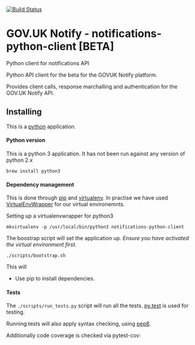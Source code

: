 [![Build Status](https://api.travis-ci.org/alphagov/notifications-python-client.svg?branch=master)](https://api.travis-ci.org/alphagov/notifications-python-client.svg?branch=master)


# GOV.UK Notify - notifications-python-client [BETA]
Python client for notifications API

Python API client for the beta for the GOVUK Notify platform.

Provides client calls, response marchalling and authentication for the GOV.UK Notify API.

## Installing

This is a [python](https://www.python.org/) application.

#### Python version
This is a python 3 application. It has not been run against any version of python 2.x

    brew install python3

#### Dependency management

This is done through [pip](pip.readthedocs.org/) and [virtualenv](https://virtualenv.readthedocs.org/en/latest/). In practise we have used
[VirtualEnvWrapper](http://virtualenvwrapper.readthedocs.org/en/latest/command_ref.html) for our virtual environemnts.

Setting up a virtualenvwrapper for python3
    
    mkvirtualenv -p /usr/local/bin/python3 notifications-python-client


The boostrap script will set the application up. *Ensure you have activated the virtual environment first.*

    ./scripts/bootstrap.sh
    
This will

* Use pip to install dependencies.

#### Tests

The `./scripts/run_tests.py` script will run all the tests. [py.test](http://pytest.org/latest/) is used for testing.

Running tests will also apply syntax checking, using [pep8](https://www.python.org/dev/peps/pep-0008/).

Additionally code coverage is checked via pytest-cov:

